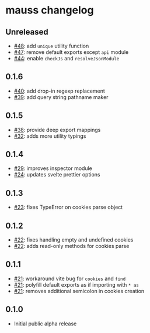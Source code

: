 # mauss changelog

## Unreleased

- [#48](https://github.com/alchemauss/mauss/pull/48): add `unique` utility function
- [#47](https://github.com/alchemauss/mauss/pull/47): remove default exports except `api` module
- [#44](https://github.com/alchemauss/mauss/pull/44): enable `checkJs` and `resolveJsonModule`

## 0.1.6

- [#40](https://github.com/alchemauss/mauss/pull/40): add drop-in regexp replacement
- [#39](https://github.com/alchemauss/mauss/pull/39): add query string pathname maker

## 0.1.5

- [#38](https://github.com/alchemauss/mauss/pull/38): provide deep export mappings
- [#32](https://github.com/alchemauss/mauss/pull/32): adds more utility typings

## 0.1.4

- [#29](https://github.com/alchemauss/mauss/pull/29): improves inspector module
- [#24](https://github.com/alchemauss/mauss/pull/24): updates svelte prettier options

## 0.1.3

- [#23](https://github.com/alchemauss/mauss/pull/23): fixes TypeError on cookies parse object

## 0.1.2

- [#22](https://github.com/alchemauss/mauss/pull/22): fixes handling empty and undefined cookies
- [#22](https://github.com/alchemauss/mauss/pull/22): adds read-only methods for cookies parse

## 0.1.1

- [#21](https://github.com/alchemauss/mauss/pull/21): workaround vite bug for `cookies` and `find`
- [#21](https://github.com/alchemauss/mauss/pull/21): polyfill default exports as if importing with `* as`
- [#21](https://github.com/alchemauss/mauss/pull/21): removes additional semicolon in cookies creation

## 0.1.0

- Initial public alpha release
